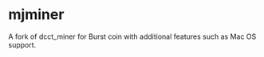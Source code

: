 mjminer
=======

A fork of dcct_miner for Burst coin with additional features such as Mac OS support.
